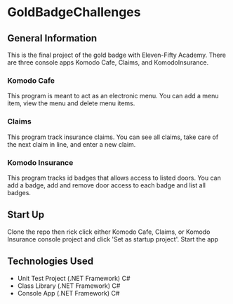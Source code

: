 # GoldBadgeChallenges

## General Information
This is the final project of the gold badge with Eleven-Fifty Academy. There are three console apps Komodo Cafe, Claims, and KomodoInsurance. 

### Komodo Cafe
This program is meant to act as an electronic menu. You can add a menu item, view the menu and delete menu items.

### Claims
This program track insurance claims. You can see all claims, take care of the next claim in line, and enter a new claim.

### Komodo Insurance
This program tracks id badges that allows access to listed doors. You can add a badge, add and remove door access to each badge and list all badges.

## Start Up
Clone the repo then rick click either Komodo Cafe, Claims, or Komodo Insurance console project and click 'Set as startup project'. Start the app

## Technologies Used
* Unit Test Project (.NET Framework) C#
* Class Library (.NET Framework) C#
* Console App (.NET Framework) C#
